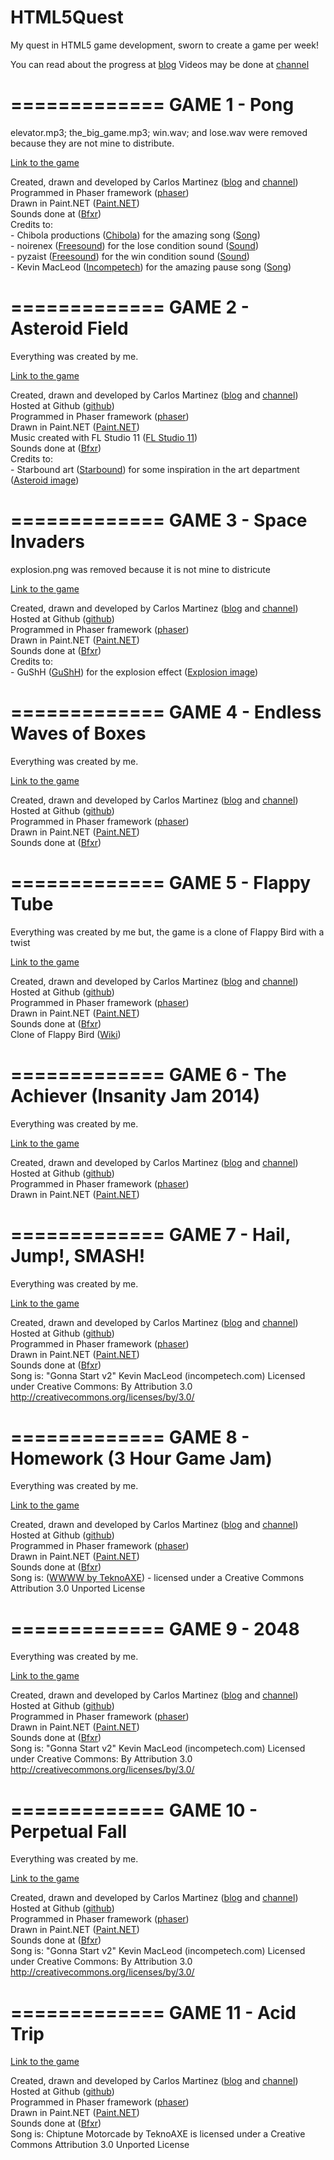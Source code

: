 HTML5Quest
==========

My quest in HTML5 game development, sworn to create a game per week!

You can read about the progress at <a href="http://ctmartinez1992.blogspot.pt">blog</a>
Videos may be done at <a href="http://www.youtube.com/channel/UCQ649wgg3_M_C_2HDXkNApQ">channel</a>

=============
GAME 1 - Pong
=============

elevator.mp3; the_big_game.mp3; win.wav; and lose.wav were removed because they are not mine to distribute.

<a href="https://dl.dropboxusercontent.com/u/52790690/HTML5%20GD/game1/default.htm">Link to the game</a>

Created, drawn and developed by Carlos Martinez (<a href="http://ctmartinez1992.blogspot.pt">blog</a> and <a href="http://www.youtube.com/channel/UCQ649wgg3_M_C_2HDXkNApQ">channel</a>)<br>
        Programmed in Phaser framework (<a href="http://phaser.io">phaser</a>)<br>
        Drawn in Paint.NET (<a href="http://www.getpaint.net">Paint.NET</a>)<br>
        Sounds done at (<a href="http://www.bfxr.net">Bfxr</a>)<br>
        Credits to:<br>
        - Chibola productions (<a href="http://www.chibola.com">Chibola</a>) for the amazing song (<a href="http://www.chibola.com/the_big_game.mp3">Song</a>)<br>
        - noirenex (<a href="http://www.freesound.org">Freesound</a>) for the lose condition sound (<a href="http://www.freesound.org/people/noirenex/sounds/159408">Sound</a>)<br>
        - pyzaist (<a href="http://www.freesound.org">Freesound</a>) for the win condition sound (<a href="http://www.freesound.org/people/pyzaist/sounds/118655">Sound</a>)<br>
        - Kevin MacLeod (<a href="http://www.incompetech.com">Incompetech</a>) for the amazing pause song (<a href="http://incompetech.com/music/royalty-free/index.html?isrc=USUAN1300012">Song</a>)

=============
GAME 2 - Asteroid Field
=============

Everything was created by me.

<a href="https://dl.dropboxusercontent.com/u/52790690/HTML5%20GD/game2/game2/default.htm">Link to the game</a>

Created, drawn and developed by Carlos Martinez (<a href="http://ctmartinez1992.blogspot.pt">blog</a> and <a href="http://www.youtube.com/channel/UCQ649wgg3_M_C_2HDXkNApQ">channel</a>)<br>
        Hosted at Github (<a href="https://github.com/ctmartinez1992/HTML5Quest">github</a>)<br>
        Programmed in Phaser framework (<a href="http://phaser.io">phaser</a>)<br>
        Drawn in Paint.NET (<a href="http://www.getpaint.net">Paint.NET</a>)<br>
        Music created with FL Studio 11 (<a href="http://www.image-line.com/flstudio">FL Studio 11</a>)<br>
        Sounds done at (<a href="http://www.bfxr.net">Bfxr</a>)<br>
        Credits to:<br>
        - Starbound art (<a href="http://playstarbound.com/">Starbound</a>) for some inspiration in the art department (<a href="http://starbound.gamepedia.com/File:Main-page-asteroid.png">Asteroid image</a>)

=============
GAME 3 - Space Invaders
=============

explosion.png was removed because it is not mine to districute

<a href="https://dl.dropboxusercontent.com/u/52790690/HTML5%20GD/game3/game3/default.htm">Link to the game</a>

Created, drawn and developed by Carlos Martinez (<a href="http://ctmartinez1992.blogspot.pt">blog</a> and <a href="http://www.youtube.com/channel/UCQ649wgg3_M_C_2HDXkNApQ">channel</a>)<br>
        Hosted at Github (<a href="https://github.com/ctmartinez1992/HTML5Quest">github</a>)<br>
        Programmed in Phaser framework (<a href="http://phaser.io">phaser</a>)<br>
        Drawn in Paint.NET (<a href="http://www.getpaint.net">Paint.NET</a>)<br>
        Sounds done at (<a href="http://www.bfxr.net">Bfxr</a>)<br>
        Credits to:<br>
        - GuShH (<a href="http://gushh.net/blog">GuShH</a>) for the explosion effect (<a href="http://gushh.net/blog/free-game-sprites-explosion-1">Explosion image</a>)<br>

=============
GAME 4 - Endless Waves of Boxes
=============

Everything was created by me.

<a href="https://dl.dropboxusercontent.com/u/52790690/HTML5%20GD/game4/game4/default.htm">Link to the game</a>

Created, drawn and developed by Carlos Martinez (<a href="http://ctmartinez1992.blogspot.pt">blog</a> and <a href="http://www.youtube.com/channel/UCQ649wgg3_M_C_2HDXkNApQ">channel</a>)<br>
        Hosted at Github (<a href="https://github.com/ctmartinez1992/HTML5Quest">github</a>)<br>
        Programmed in Phaser framework (<a href="http://phaser.io">phaser</a>)<br>
        Drawn in Paint.NET (<a href="http://www.getpaint.net">Paint.NET</a>)<br>
        Sounds done at (<a href="http://www.bfxr.net">Bfxr</a>)<br>

=============
GAME 5 - Flappy Tube
=============

Everything was created by me but, the game is a clone of Flappy Bird with a twist

<a href="https://dl.dropboxusercontent.com/u/52790690/HTML5%20GD/game5/index.html">Link to the game</a>

Created, drawn and developed by Carlos Martinez (<a href="http://ctmartinez1992.blogspot.pt">blog</a> and <a href="http://www.youtube.com/channel/UCQ649wgg3_M_C_2HDXkNApQ">channel</a>)<br>
        Hosted at Github (<a href="https://github.com/ctmartinez1992/HTML5Quest">github</a>)<br>
        Programmed in Phaser framework (<a href="http://phaser.io">phaser</a>)<br>
        Drawn in Paint.NET (<a href="http://www.getpaint.net">Paint.NET</a>)<br>
        Sounds done at (<a href="http://www.bfxr.net">Bfxr</a>)<br>
	Clone of Flappy Bird (<a href="http://en.wikipedia.org/wiki/Flappy_Bird">Wiki</a>)<br>

=============
GAME 6 - The Achiever (Insanity Jam 2014)
=============

Everything was created by me.

<a href="https://dl.dropboxusercontent.com/u/52790690/HTML5%20GD/game6/index.html">Link to the game</a>

Created, drawn and developed by Carlos Martinez (<a href="http://ctmartinez1992.blogspot.pt">blog</a> and <a href="http://www.youtube.com/channel/UCQ649wgg3_M_C_2HDXkNApQ">channel</a>)<br>
        Hosted at Github (<a href="https://github.com/ctmartinez1992/HTML5Quest">github</a>)<br>
        Programmed in Phaser framework (<a href="http://phaser.io">phaser</a>)<br>
        Drawn in Paint.NET (<a href="http://www.getpaint.net">Paint.NET</a>)<br>

=============
GAME 7 - Hail, Jump!, SMASH!
=============

Everything was created by me.

<a href="https://dl.dropboxusercontent.com/u/52790690/HTML5%20GD/game7/index.html">Link to the game</a>

Created, drawn and developed by Carlos Martinez (<a href="http://ctmartinez1992.blogspot.pt">blog</a> and <a href="http://www.youtube.com/channel/UCQ649wgg3_M_C_2HDXkNApQ">channel</a>)<br>
		Hosted at Github (<a href="https://github.com/ctmartinez1992/HTML5Quest">github</a>)<br>
		Programmed in Phaser framework (<a href="http://phaser.io">phaser</a>)<br>
		Drawn in Paint.NET (<a href="http://www.getpaint.net">Paint.NET</a>)<br>
		Sounds done at (<a href="http://www.bfxr.net">Bfxr</a>)<br>
		Song is: "Gonna Start v2" Kevin MacLeod (incompetech.com) Licensed under Creative Commons: By Attribution 3.0 http://creativecommons.org/licenses/by/3.0/

=============
GAME 8 - Homework (3 Hour Game Jam)
=============

Everything was created by me.

<a href="https://dl.dropboxusercontent.com/u/52790690/HTML5%20GD/game8/index.html">Link to the game</a>

Created, drawn and developed by Carlos Martinez (<a href="http://ctmartinez1992.blogspot.pt">blog</a> and <a href="http://www.youtube.com/channel/UCQ649wgg3_M_C_2HDXkNApQ">channel</a>)<br>
		Hosted at Github (<a href="https://github.com/ctmartinez1992/HTML5Quest">github</a>)<br>
		Programmed in Phaser framework (<a href="http://phaser.io">phaser</a>)<br>
		Drawn in Paint.NET (<a href="http://www.getpaint.net">Paint.NET</a>)<br>
		Sounds done at (<a href="http://www.bfxr.net">Bfxr</a>)<br>
		Song is: (<a href="http://teknoaxe.com/Link_Code_2.php?q=428">WWWW by TeknoAXE</a>) - licensed under a Creative Commons Attribution 3.0 Unported License

=============
GAME 9 - 2048
=============

Everything was created by me.

<a href="https://dl.dropboxusercontent.com/u/52790690/HTML5%20GD/game9/index.html">Link to the game</a>

Created, drawn and developed by Carlos Martinez (<a href="http://ctmartinez1992.blogspot.pt">blog</a> and <a href="http://www.youtube.com/channel/UCQ649wgg3_M_C_2HDXkNApQ">channel</a>)<br>
		Hosted at Github (<a href="https://github.com/ctmartinez1992/HTML5Quest">github</a>)<br>
		Programmed in Phaser framework (<a href="http://phaser.io">phaser</a>)<br>
		Drawn in Paint.NET (<a href="http://www.getpaint.net">Paint.NET</a>)<br>
		Sounds done at (<a href="http://www.bfxr.net">Bfxr</a>)<br>
		Song is: "Gonna Start v2" Kevin MacLeod (incompetech.com) Licensed under Creative Commons: By Attribution 3.0 http://creativecommons.org/licenses/by/3.0/

=============
GAME 10 - Perpetual Fall
=============

Everything was created by me.

<a href="https://dl.dropboxusercontent.com/u/52790690/HTML5%20GD/game10/index.html">Link to the game</a>

Created, drawn and developed by Carlos Martinez (<a href="http://ctmartinez1992.blogspot.pt">blog</a> and <a href="http://www.youtube.com/channel/UCQ649wgg3_M_C_2HDXkNApQ">channel</a>)<br>
		Hosted at Github (<a href="https://github.com/ctmartinez1992/HTML5Quest">github</a>)<br>
		Programmed in Phaser framework (<a href="http://phaser.io">phaser</a>)<br>
		Drawn in Paint.NET (<a href="http://www.getpaint.net">Paint.NET</a>)<br>
		Sounds done at (<a href="http://www.bfxr.net">Bfxr</a>)<br>
		Song is: "Gonna Start v2" Kevin MacLeod (incompetech.com) Licensed under Creative Commons: By Attribution 3.0 http://creativecommons.org/licenses/by/3.0/

=============
GAME 11 - Acid Trip
=============

<a href="https://dl.dropboxusercontent.com/u/52790690/HTML5%20GD/game11/index.html">Link to the game</a>

Created, drawn and developed by Carlos Martinez (<a href="http://ctmartinez1992.blogspot.pt">blog</a> and <a href="http://www.youtube.com/channel/UCQ649wgg3_M_C_2HDXkNApQ">channel</a>)<br>
		Hosted at Github (<a href="https://github.com/ctmartinez1992/HTML5Quest">github</a>)<br>
		Programmed in Phaser framework (<a href="http://phaser.io">phaser</a>)<br>
		Drawn in Paint.NET (<a href="http://www.getpaint.net">Paint.NET</a>)<br>
		Sounds done at (<a href="http://www.bfxr.net">Bfxr</a>)<br>
		Song is: Chiptune Motorcade by TeknoAXE is licensed under a Creative Commons Attribution 3.0 Unported License
